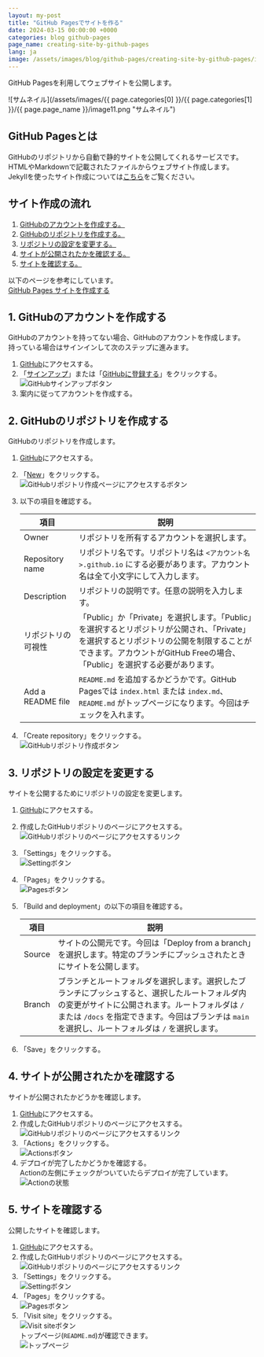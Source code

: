 ```yaml
---
layout: my-post
title: "GitHub Pagesでサイトを作る"
date: 2024-03-15 00:00:00 +0000
categories: blog github-pages
page_name: creating-site-by-github-pages
lang: ja
image: /assets/images/blog/github-pages/creating-site-by-github-pages/image11.png
---
```


GitHub Pagesを利用してウェブサイトを公開します。

![サムネイル](/assets/images/{{ page.categories[0] }}/{{ page.categories[1] }}/{{ page.page_name }}/image11.png "サムネイル")

## GitHub Pagesとは
GitHubのリポジトリから自動で静的サイトを公開してくれるサービスです。  
HTMLやMarkdownで記載されたファイルからウェブサイト作成します。  
Jekyllを使ったサイト作成については[こちら](/blog/github-pages/creating-site-by-github-pages-with-jekyll)をご覧ください。

## サイト作成の流れ
1. [GitHubのアカウントを作成する。](#1-githubのアカウントを作成する)
2. [GitHubのリポジトリを作成する。](#2-githubのリポジトリを作成する)
3. [リポジトリの設定を変更する。](#3-リポジトリの設定を変更する)
4. [サイトが公開されたかを確認する。](#4-サイトが公開されたかを確認する)
5. [サイトを確認する。](#4-サイトを確認する)

以下のページを参考にしています。  
[GitHub Pages サイトを作成する](https://docs.github.com/ja/pages/getting-started-with-github-pages/creating-a-github-pages-site)

## 1. GitHubのアカウントを作成する
GitHubのアカウントを持ってない場合、GitHubのアカウントを作成します。   
持っている場合はサインインして次のステップに進みます。
1. [GitHub](https://github.co.jp/)にアクセスする。
2. 「[サインアップ](https://github.com/signup)」または「[GitHubに登録する](https://github.com/signup)」をクリックする。  
![GitHubサインアップボタン](/assets/images/blog/github-pages/creating-site-by-github-pages/image1.png "GitHubサインアップボタン")
3. 案内に従ってアカウントを作成する。

## 2. GitHubのリポジトリを作成する
GitHubのリポジトリを作成します。
1. [GitHub](https://github.com/)にアクセスする。
2. 「[New](https://github.com/new)」をクリックする。  
![GitHubリポジトリ作成ページにアクセスするボタン](/assets/images/blog/github-pages/creating-site-by-github-pages/image2.png "GitHubリポジトリ作成ページにアクセスするボタン")
3. 以下の項目を確認する。

    |項目|説明|
    |----|----|
    |Owner|リポジトリを所有するアカウントを選択します。|
    |Repository name|リポジトリ名です。リポジトリ名は `<アカウント名>.github.io` にする必要があります。アカウント名は全て小文字にして入力します。|
    |Description|リポジトリの説明です。任意の説明を入力します。|
    |リポジトリの可視性|「Public」か「Private」を選択します。「Public」を選択するとリポジトリが公開され、「Private」を選択するとリポジトリの公開を制限することができます。アカウントがGitHub Freeの場合、「Public」を選択する必要があります。|
    |Add a README file|`README.md` を追加するかどうかです。GitHub Pagesでは `index.html` または `index.md`、`README.md` がトップページになります。今回はチェックを入れます。|

4. 「Create repository」をクリックする。  
![GitHubリポジトリ作成ボタン](/assets/images/blog/github-pages/creating-site-by-github-pages/image3.png "GitHubリポジトリ作成ボタン")

## 3. リポジトリの設定を変更する
サイトを公開するためにリポジトリの設定を変更します。
1. [GitHub](https://github.com/)にアクセスする。
2. 作成したGitHubリポジトリのページにアクセスする。  
![GitHubリポジトリのページにアクセスするリンク](/assets/images/blog/github-pages/creating-site-by-github-pages/image4.png "GitHubリポジトリのページにアクセスするリンク")
3. 「Settings」をクリックする。  
![Settingボタン](/assets/images/blog/github-pages/creating-site-by-github-pages/image5.png "Settingボタン")
4. 「Pages」をクリックする。  
![Pagesボタン](/assets/images/blog/github-pages/creating-site-by-github-pages/image6.png "Pagesボタン")
5. 「Build and deployment」の以下の項目を確認する。

    |項目|説明|
    |----|----|
    |Source|サイトの公開元です。今回は「Deploy from a branch」を選択します。特定のブランチにプッシュされたときにサイトを公開します。|
    |Branch|ブランチとルートフォルダを選択します。選択したブランチにプッシュすると、選択したルートフォルダ内の変更がサイトに公開されます。ルートフォルダは `/` または `/docs` を指定できます。今回はブランチは `main` を選択し、ルートフォルダは `/` を選択します。|

6. 「Save」をクリックする。

## 4. サイトが公開されたかを確認する
サイトが公開されたかどうかを確認します。
1. [GitHub](https://github.com/)にアクセスする。
2. 作成したGitHubリポジトリのページにアクセスする。  
![GitHubリポジトリのページにアクセスするリンク](/assets/images/blog/github-pages/creating-site-by-github-pages/image4.png "GitHubリポジトリのページにアクセスするリンク")
3. 「Actions」をクリックする。  
![Actionsボタン](/assets/images/blog/github-pages/creating-site-by-github-pages/image9.png "Actionsボタン")
4. デプロイが完了したかどうかを確認する。  
Actionの左側にチェックがついていたらデプロイが完了しています。  
![Actionの状態](/assets/images/blog/github-pages/creating-site-by-github-pages/image10.png "Actionの状態")

## 5. サイトを確認する
公開したサイトを確認します。
1. [GitHub](https://github.com/)にアクセスする。
2. 作成したGitHubリポジトリのページにアクセスする。  
![GitHubリポジトリのページにアクセスするリンク](/assets/images/blog/github-pages/creating-site-by-github-pages/image4.png "GitHubリポジトリのページにアクセスするリンク")
3. 「Settings」をクリックする。  
![Settingボタン](/assets/images/blog/github-pages/creating-site-by-github-pages/image5.png "Settingボタン")
4. 「Pages」をクリックする。  
![Pagesボタン](/assets/images/blog/github-pages/creating-site-by-github-pages/image6.png "Pagesボタン")
5. 「Visit site」をクリックする。  
![Visit siteボタン](/assets/images/blog/github-pages/creating-site-by-github-pages/image7.png "Visit siteボタン")  
トップページ(`README.md`)が確認できます。  
![トップページ](/assets/images/blog/github-pages/creating-site-by-github-pages/image8.png "トップページ")